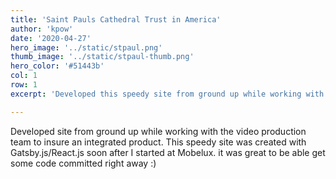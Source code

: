 ```yaml
---
title: 'Saint Pauls Cathedral Trust in America'
author: 'kpow'
date: '2020-04-27'
hero_image: '../static/stpaul.png'
thumb_image: '../static/stpaul-thumb.png'
hero_color: '#51443b'
col: 1
row: 1
excerpt: 'Developed this speedy site from ground up while working with video production team.'

---
```


Developed site from ground up while working with the video production team to insure an integrated product. This speedy site was created with Gatsby.js/React.js soon after I started at Mobelux. it was great to be able get some code committed right away :)
